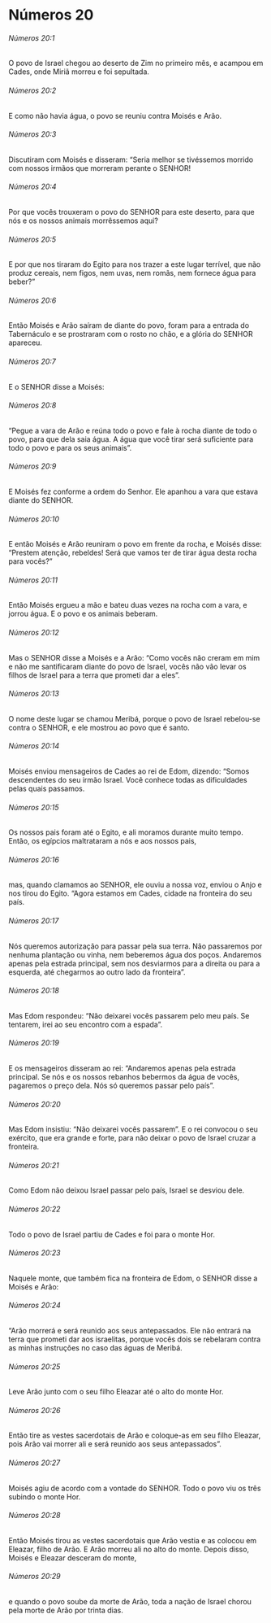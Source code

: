 # Números 20

###### Números 20:1

O povo de Israel chegou ao deserto de Zim no primeiro mês, e acampou em Cades, onde Miriã morreu e foi sepultada.

###### Números 20:2

E como não havia água, o povo se reuniu contra Moisés e Arão.

###### Números 20:3

Discutiram com Moisés e disseram: “Seria melhor se tivéssemos morrido com nossos irmãos que morreram perante o SENHOR!

###### Números 20:4

Por que vocês trouxeram o povo do SENHOR para este deserto, para que nós e os nossos animais morrêssemos aqui?

###### Números 20:5

E por que nos tiraram do Egito para nos trazer a este lugar terrível, que não produz cereais, nem figos, nem uvas, nem romãs, nem fornece água para beber?”

###### Números 20:6

Então Moisés e Arão saíram de diante do povo, foram para a entrada do Tabernáculo e se prostraram com o rosto no chão, e a glória do SENHOR apareceu.

###### Números 20:7

E o SENHOR disse a Moisés:

###### Números 20:8

“Pegue a vara de Arão e reúna todo o povo e fale à rocha diante de todo o povo, para que dela saia água. A água que você tirar será suficiente para todo o povo e para os seus animais”.

###### Números 20:9

E Moisés fez conforme a ordem do Senhor. Ele apanhou a vara que estava diante do SENHOR.

###### Números 20:10

E então Moisés e Arão reuniram o povo em frente da rocha, e Moisés disse: “Prestem atenção, rebeldes! Será que vamos ter de tirar água desta rocha para vocês?”

###### Números 20:11

Então Moisés ergueu a mão e bateu duas vezes na rocha com a vara, e jorrou água. E o povo e os animais beberam.

###### Números 20:12

Mas o SENHOR disse a Moisés e a Arão: “Como vocês não creram em mim e não me santificaram diante do povo de Israel, vocês não vão levar os filhos de Israel para a terra que prometi dar a eles”.

###### Números 20:13

O nome deste lugar se chamou Meribá, porque o povo de Israel rebelou-se contra o SENHOR, e ele mostrou ao povo que é santo.

###### Números 20:14

Moisés enviou mensageiros de Cades ao rei de Edom, dizendo: “Somos descendentes do seu irmão Israel. Você conhece todas as dificuldades pelas quais passamos.

###### Números 20:15

Os nossos pais foram até o Egito, e ali moramos durante muito tempo. Então, os egípcios maltrataram a nós e aos nossos pais,

###### Números 20:16

mas, quando clamamos ao SENHOR, ele ouviu a nossa voz, enviou o Anjo e nos tirou do Egito. “Agora estamos em Cades, cidade na fronteira do seu país.

###### Números 20:17

Nós queremos autorização para passar pela sua terra. Não passaremos por nenhuma plantação ou vinha, nem beberemos água dos poços. Andaremos apenas pela estrada principal, sem nos desviarmos para a direita ou para a esquerda, até chegarmos ao outro lado da fronteira”.

###### Números 20:18

Mas Edom respondeu: “Não deixarei vocês passarem pelo meu país. Se tentarem, irei ao seu encontro com a espada”.

###### Números 20:19

E os mensageiros disseram ao rei: “Andaremos apenas pela estrada principal. Se nós e os nossos rebanhos bebermos da água de vocês, pagaremos o preço dela. Nós só queremos passar pelo país”.

###### Números 20:20

Mas Edom insistiu: “Não deixarei vocês passarem”. E o rei convocou o seu exército, que era grande e forte, para não deixar o povo de Israel cruzar a fronteira.

###### Números 20:21

Como Edom não deixou Israel passar pelo país, Israel se desviou dele.

###### Números 20:22

Todo o povo de Israel partiu de Cades e foi para o monte Hor.

###### Números 20:23

Naquele monte, que também fica na fronteira de Edom, o SENHOR disse a Moisés e Arão:

###### Números 20:24

“Arão morrerá e será reunido aos seus antepassados. Ele não entrará na terra que prometi dar aos israelitas, porque vocês dois se rebelaram contra as minhas instruções no caso das águas de Meribá.

###### Números 20:25

Leve Arão junto com o seu filho Eleazar até o alto do monte Hor.

###### Números 20:26

Então tire as vestes sacerdotais de Arão e coloque-as em seu filho Eleazar, pois Arão vai morrer ali e será reunido aos seus antepassados”.

###### Números 20:27

Moisés agiu de acordo com a vontade do SENHOR. Todo o povo viu os três subindo o monte Hor.

###### Números 20:28

Então Moisés tirou as vestes sacerdotais que Arão vestia e as colocou em Eleazar, filho de Arão. E Arão morreu ali no alto do monte. Depois disso, Moisés e Eleazar desceram do monte,

###### Números 20:29

e quando o povo soube da morte de Arão, toda a nação de Israel chorou pela morte de Arão por trinta dias.

